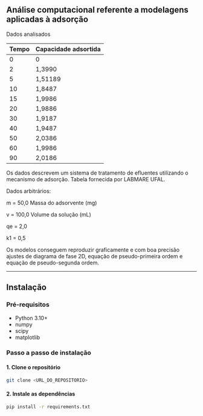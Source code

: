 ## Análise computacional referente a modelagens aplicadas à adsorção

Dados analisados

| Tempo | Capacidade adsortida |
| --- | --- |
| 0 | 0 |
| 2 | 1,3990 |
| 5 | 1,51189 |
| 10 | 1,8487 |
| 15 | 1,9986 |
| 20 | 1,9886 |
| 30 | 1,9187 |
| 40 | 1,9487 |
| 50 | 2,0386 |
| 60 | 1,9986 |
| 90 | 2,0186 |

Os dados descrevem um sistema de tratamento de efluentes utilizando o mecanismo de adsorção. Tabela fornecida por LABMARE UFAL.

Dados arbitrários:

m = 50,0    Massa do adsorvente (mg)

v = 100,0   Volume da solução (mL)

qe = 2,0

k1 = 0,5

Os modelos conseguem reproduzir graficamente e com boa precisão ajustes de diagrama de fase 2D, equação de pseudo-primeira ordem e equação de pseudo-segunda ordem.

---
## Instalação
### Pré-requisitos
- Python 3.10+
- numpy
- scipy
- matplotlib

### Passo a passo de instalação

#### 1. Clone o repositório
```bash
git clone <URL_DO_REPOSITORIO>
```

#### 2. Instale as dependências
```bash
pip install -r requirements.txt
```


